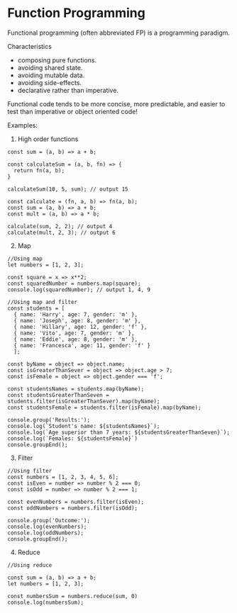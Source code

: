 # Function Programming
Functional programming (often abbreviated FP) is a programming paradigm. 

Characteristics
* composing pure functions.
* avoiding shared state.
* avoiding mutable data.
* avoiding side-effects. 
* declarative rather than imperative.

Functional code tends to be more concise, more predictable, and easier to test than imperative or object oriented code!

Examples:

1. High order functions
```
const sum = (a, b) => a + b;

const calculateSum = (a, b, fn) => {
  return fn(a, b);
}

calculateSum(10, 5, sum); // output 15
```


```
const calculate = (fn, a, b) => fn(a, b);
const sum = (a, b) => a + b;
const mult = (a, b) => a * b;

calculate(sum, 2, 2); // output 4
calculate(mult, 2, 3); // output 6
```

2. Map
```
//Using map
let numbers = [1, 2, 3];

const square = x => x**2;
const squaredNumber = numbers.map(square);
console.log(squaredNumber); // output 1, 4, 9
```


```
//Using map and filter
const students = [
  { name: 'Harry', age: 7, gender: 'm' },
  { name: 'Joseph', age: 8, gender: 'm' },
  { name: 'Hillary', age: 12, gender: 'f' },
  { name: 'Vito', age: 7, gender: 'm' },
  { name: 'Eddie', age: 8, gender: 'm' },
  { name: 'Francesca', age: 11, gender: 'f' }
  ];

const byName = object => object.name;
const isGreaterThanSever = object => object.age > 7;
const isFemale = object => object.gender === 'f';

const studentsNames = students.map(byName);
const studentsGreaterThanSeven = students.filter(isGreaterThanSever).map(byName);
const studentsFemale = students.filter(isFemale).map(byName);

console.group('Results:');
console.log(`Student's name: ${studentsNames}`);
console.log(`Age superior than 7 years: ${studentsGreaterThanSeven}`);
console.log(`Females: ${studentsFemale}`)
console.groupEnd();
```

3. Filter
```
//Using filter
const numbers = [1, 2, 3, 4, 5, 6];
const isEven = number => number % 2 === 0;
const isOdd = number => number % 2 === 1;

const evenNumbers = numbers.filter(isEven);
const oddNumbers = numbers.filter(isOdd);

console.group('Outcome:');
console.log(evenNumbers);
console.log(oddNumbers);
console.groupEnd();
```

4. Reduce
```
//Using reduce

const sum = (a, b) => a + b;
let numbers = [1, 2, 3];

const numbersSum = numbers.reduce(sum, 0)
console.log(numbersSum);
```